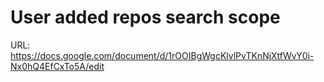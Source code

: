#  User added repos search scope

URL: https://docs.google.com/document/d/1rOOIBgWgcKlvlPvTKnNjXtfWvY0i-Nx0hQ4EfCxTo5A/edit
